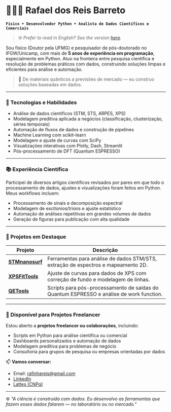 # 👨🏻‍🔬 Rafael dos Reis Barreto

**`Físico • Desenvolvedor Python • Analista de Dados Científicos e Comerciais`**

> 🌐 _Prefer to read in English? See the version [here](README.md)._

Sou físico (Doutor pela UFMG) e pesquisador de pós-doutorado no IFGW/Unicamp, com mais de **5 anos de experiência em programação**, especialmente em Python. Atuo na fronteira entre pesquisa científica e resolução de problemas práticos com dados, construindo soluções limpas e eficientes para análise e automação.

> 🧪 De materiais quânticos a previsões de mercado — eu construo soluções baseadas em dados.

---

### 🧠 Tecnologias e Habilidades

- Análise de dados científicos (STM, STS, ARPES, XPS)
- Modelagem preditiva aplicada a negócios (classificação, clusterização, séries temporais)
- Automação de fluxos de dados e construção de pipelines
- Machine Learning com scikit-learn
- Modelagem e ajuste de curvas com SciPy
- Visualizações interativas com Plotly, Dash, Streamlit
- Pós-processamento de DFT (Quantum ESPRESSO)

---

### 📚 Experiência Científica

Participei de diversos artigos científicos revisados por pares em que todo o processamento de dados, ajustes e visualizações foram feitos em Python. Meus workflows incluem:
- Processamento de sinais e decomposição espectral
- Modelagem de excítonios/trions e ajuste estatístico
- Automação de análises repetitivas em grandes volumes de dados
- Geração de figuras para publicação com alta qualidade

---

### 🔬 Projetos em Destaque

| Projeto | Descrição |
|--------|-------------|
| [**STMnanosurf**](https://github.com/rafinhareis/STMnanosurf) | Ferramentas para análise de dados STM/STS, extração de espectros e mapeamento 2D. |
| [**XPSFitTools**](https://github.com/rafinhareis/XPSFitTools) | Ajuste de curvas para dados de XPS com correção de fundo e modelagem de linhas. |
| [**QETools**](https://github.com/rafinhareis/QETools) | Scripts para pós-processamento de saídas do Quantum ESPRESSO e análise de work function. |

---

### 💼 Disponível para Projetos Freelancer

Estou aberto a **projetos freelancer ou colaborações**, incluindo:

- Scripts em Python para análise científica ou comercial
- Dashboards personalizados e automação de dados
- Modelagem preditiva para problemas de negócio
- Consultoria para grupos de pesquisa ou empresas orientadas por dados

📫 **Vamos conversar:**  
- Email: rafinhareis@gmail.com  
- [LinkedIn](https://linkedin.com/in/rafinhareis)  
- [Lattes (CNPq)](http://lattes.cnpq.br/XXXXXXXXXXXX)

---

⚙️ *"A ciência é construída com dados. Eu desenvolvo as ferramentas que fazem esses dados falarem — no laboratório ou no mercado."*
